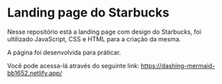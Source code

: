 # Landing page do Starbucks

Nesse repositório está a landing page com  design do Starbucks, foi ultilizado JavaScript, CSS e HTML para a criação da mesma.

A página foi desenvolvida para práticar.

Você pode acessa-lá através do seguinte link: https://dashing-mermaid-bb1652.netlify.app/
